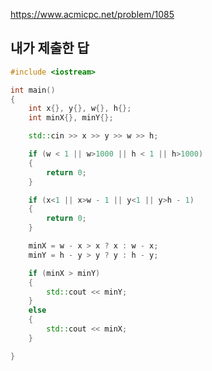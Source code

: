 https://www.acmicpc.net/problem/1085

내가 제출한 답
-----------
```cpp
#include <iostream>

int main()
{
	int x{}, y{}, w{}, h{};
	int minX{}, minY{};

	std::cin >> x >> y >> w >> h;

	if (w < 1 || w>1000 || h < 1 || h>1000)
	{
		return 0;
	}

	if (x<1 || x>w - 1 || y<1 || y>h - 1)
	{
		return 0;
	}

	minX = w - x > x ? x : w - x;
	minY = h - y > y ? y : h - y;

	if (minX > minY)
	{
		std::cout << minY;
	}
	else
	{
		std::cout << minX;
	}

}
```
